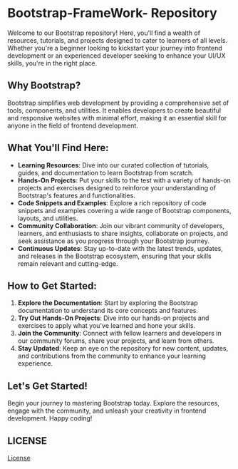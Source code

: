 # Bootstrap-FrameWork- Repository

Welcome to our Bootstrap repository! Here, you'll find a wealth of resources, tutorials, and projects designed to cater to learners of all levels. Whether you're a beginner looking to kickstart your journey into frontend development or an experienced developer seeking to enhance your UI/UX skills, you're in the right place.

## Why Bootstrap?

Bootstrap simplifies web development by providing a comprehensive set of tools, components, and utilities. It enables developers to create beautiful and responsive websites with minimal effort, making it an essential skill for anyone in the field of frontend development.

## What You'll Find Here:

- **Learning Resources**: Dive into our curated collection of tutorials, guides, and documentation to learn Bootstrap from scratch.
- **Hands-On Projects**: Put your skills to the test with a variety of hands-on projects and exercises designed to reinforce your understanding of Bootstrap's features and functionalities.
- **Code Snippets and Examples**: Explore a rich repository of code snippets and examples covering a wide range of Bootstrap components, layouts, and utilities.
- **Community Collaboration**: Join our vibrant community of developers, learners, and enthusiasts to share insights, collaborate on projects, and seek assistance as you progress through your Bootstrap journey.
- **Continuous Updates**: Stay up-to-date with the latest trends, updates, and releases in the Bootstrap ecosystem, ensuring that your skills remain relevant and cutting-edge.

## How to Get Started:

1. **Explore the Documentation**: Start by exploring the Bootstrap documentation to understand its core concepts and features.
2. **Try Out Hands-On Projects**: Dive into our hands-on projects and exercises to apply what you've learned and hone your skills.
3. **Join the Community**: Connect with fellow learners and developers in our community forums, share your projects, and learn from others.
4. **Stay Updated**: Keep an eye on the repository for new content, updates, and contributions from the community to enhance your learning experience.

## Let's Get Started!

Begin your journey to mastering Bootstrap today. Explore the resources, engage with the community, and unleash your creativity in frontend development. Happy coding!

## LICENSE
[License](LICENSE)